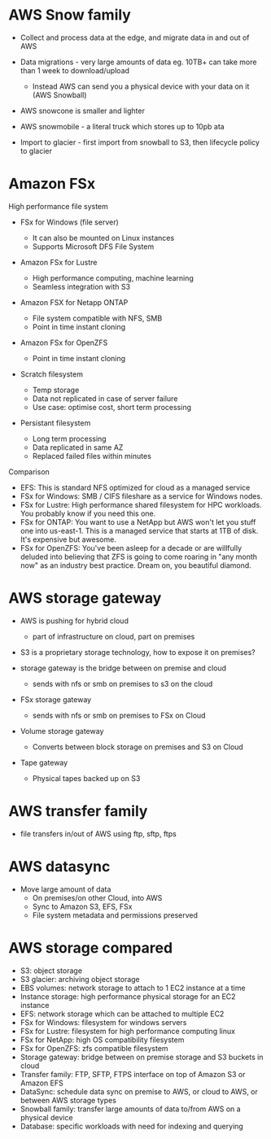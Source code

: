 # AWS Snow family

* Collect and process data at the edge, and migrate data in and out of AWS
* Data migrations - very large amounts of data eg. 10TB+ can take more than 1 week to download/upload
  * Instead AWS can send you a physical device with your data on it (AWS Snowball)

* AWS snowcone is smaller and lighter
* AWS snowmobile - a literal truck which stores up to 10pb ata
* Import to glacier - first import from snowball to S3, then lifecycle policy to glacier

# Amazon FSx

High performance file system

* FSx for Windows (file server)
  * It can also be mounted on Linux instances
  * Supports Microsoft DFS File System
* Amazon FSx for Lustre
  * High performance computing, machine learning
  * Seamless integration with S3
* Amazon FSX for Netapp ONTAP
  * File system compatible with NFS, SMB
  * Point in time instant cloning
* Amazon FSx for OpenZFS
  * Point in time instant cloning

* Scratch filesystem
  * Temp storage
  * Data not replicated in case of server failure
  * Use case: optimise cost, short term processing
* Persistant filesystem
  * Long term processing
  * Data replicated in same AZ
  * Replaced failed files within minutes

Comparison

* EFS: This is standard NFS optimized for cloud as a managed service
* FSx for Windows: SMB / CIFS fileshare as a service for Windows nodes.
* FSx for Lustre: High performance shared filesystem for HPC workloads. You probably know if you need this one.
* FSx for ONTAP: You want to use a NetApp but AWS won't let you stuff one into us-east-1. This is a managed service that starts at 1TB of disk. It's expensive but awesome.
* FSx for OpenZFS: You've been asleep for a decade or are willfully deluded into believing that ZFS is going to come roaring in "any month now" as an industry best practice. Dream on, you beautiful diamond.

# AWS storage gateway

* AWS is pushing for hybrid cloud
  * part of infrastructure on cloud, part on premises
* S3 is a proprietary storage technology, how to expose it on premises?

* storage gateway is the bridge between on premise and cloud
  * sends with nfs or smb on premises to s3 on the cloud
* FSx storage gateway
  * sends with nfs or smb on premises to FSx on Cloud
* Volume storage gateway
  * Converts between block storage on premises and S3 on Cloud
* Tape gateway
  * Physical tapes backed up on S3

# AWS transfer family

* file transfers in/out of AWS using ftp, sftp, ftps

# AWS datasync

* Move large amount of data
  * On premises/on other Cloud, into AWS
  * Sync to Amazon S3, EFS, FSx
  * File system metadata and permissions preserved

# AWS storage compared

* S3: object storage
* S3 glacier: archiving object storage
* EBS volumes: network storage to attach to 1 EC2 instance at a time
* Instance storage: high performance physical storage for an EC2 instance
* EFS: network storage which can be attached to multiple EC2
* FSx for Windows: filesystem for windows servers
* FSx for Lustre: filesystem for high performance computing linux
* FSx for NetApp: high OS compatibility filesystem
* FSx for OpenZFS: zfs compatible filesystem
* Storage gateway: bridge between on premise storage and S3 buckets in cloud
* Transfer family: FTP, SFTP, FTPS interface on top of Amazon S3 or Amazon EFS
* DataSync: schedule data sync on premise to AWS, or cloud to AWS, or between AWS storage types
* Snowball family: transfer large amounts of data to/from AWS on a physical device
* Database: specific workloads with need for indexing and querying